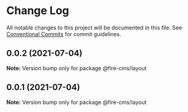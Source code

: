 # Change Log

All notable changes to this project will be documented in this file.
See [Conventional Commits](https://conventionalcommits.org) for commit guidelines.

## 0.0.2 (2021-07-04)

**Note:** Version bump only for package @fire-cms/layout





## 0.0.1 (2021-07-04)

**Note:** Version bump only for package @fire-cms/layout
